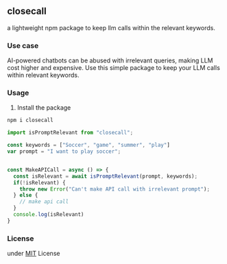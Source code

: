 ## closecall

a lightweight npm package to keep llm calls within the relevant keywords.

### Use case

AI-powered chatbots can be abused with irrelevant queries, making LLM cost higher and expensive. Use this simple package to keep your LLM calls within relevant keywords. 

### Usage

1. Install the package
```bash
npm i closecall
```

```js
import isPromptRelevant from "closecall";

const keywords = ["Soccer", "game", "summer", "play"]
var prompt = "I want to play soccer";


const MakeAPICall = async () => {
  const isRelevant = await isPromptRelevant(prompt, keywords);
  if(!isRelevant) {
    throw new Error("Can't make API call with irrelevant prompt");
  } else {
    // make api call
  }
  console.log(isRelevant)
}
```

### License

under [MIT](LICENSE) License
